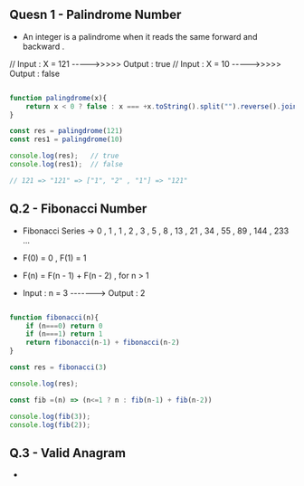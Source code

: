 ## Quesn 1 - Palindrome Number 

- An integer is a palindrome when it reads the same forward and backward .

// Input : X = 121  ----->>>>> Output : true 
// Input : X = 10  ----->>>>> Output : false 

```javaScript

function palingdrome(x){
    return x < 0 ? false : x === +x.toString().split("").reverse().join("")
}

const res = palingdrome(121)
const res1 = palingdrome(10)

console.log(res);   // true
console.log(res1);  // false

// 121 => "121" => ["1", "2" , "1"] => "121"

```

## Q.2 - Fibonacci Number 

- Fibonacci Series -> 0 , 1 , 1 , 2 , 3 , 5 , 8 , 13 , 21 , 34 , 55 , 89 , 144 , 233 ...

- F(0) = 0 , F(1) = 1

- F(n) = F(n - 1) + F(n - 2) , for n > 1

- Input : n = 3 -------> Output : 2

```js

function fibonacci(n){
    if (n===0) return 0
    if (n===1) return 1
    return fibonacci(n-1) + fibonacci(n-2)
}

const res = fibonacci(3)

console.log(res);

```

```js
const fib =(n) => (n<=1 ? n : fib(n-1) + fib(n-2)) 

console.log(fib(3));
console.log(fib(2));

```

## Q.3 - Valid Anagram 

- 